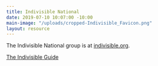 ```yaml
---
title: Indivisible National
date: 2019-07-10 10:07:00 -10:00
main-image: "/uploads/cropped-Indivisible_Favicon.png"
layout: resource
---
```


The Indivisible National group is at [indivisible.org](http://indivisible.org).

[The Indivisible Guide](https://indivisible.org/campaign/indivisible-guide)